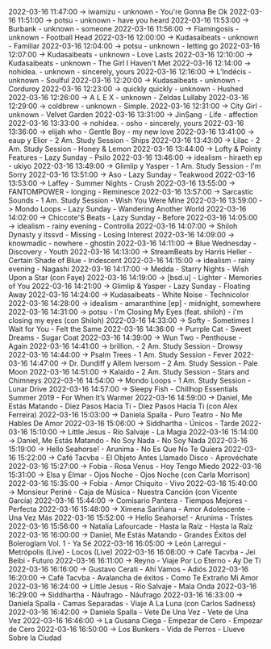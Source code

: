 2022-03-16 11:47:00 -> iwamizu - unknown - You're Gonna Be Ok
2022-03-16 11:51:00 -> potsu - unknown - have you heard
2022-03-16 11:53:00 -> Burbank - unknown - someone
2022-03-16 11:56:00 -> Flamingosis - unknown - Football Head
2022-03-16 12:00:00 -> Kudasaibeats - unknown - Familiar
2022-03-16 12:04:00 -> potsu - unknown - letting go
2022-03-16 12:07:00 -> Kudasaibeats - unknown - Love Lasts
2022-03-16 12:10:00 -> Kudasaibeats - unknown - The Girl I Haven't Met
2022-03-16 12:14:00 -> nohidea. - unknown - sincerely, yours
2022-03-16 12:16:00 -> L’Indécis - unknown - Soulful
2022-03-16 12:20:00 -> Kudasaibeats - unknown - Corduroy
2022-03-16 12:23:00 -> quickly quickly - unknown - Hushed
2022-03-16 12:26:00 -> A L E X - unknown - Zeldas Lullaby
2022-03-16 12:29:00 -> coldbrew - unknown - Simple.
2022-03-16 12:31:00 -> City Girl - unknown - Velvet Garden
2022-03-16 13:31:00 -> JinSang - Life - affection
2022-03-16 13:33:00 -> nohidea. - osho - sincerely, yours
2022-03-16 13:36:00 -> elijah who - Gentle Boy - my new love
2022-03-16 13:41:00 -> eaup y Elior - 2 Am. Study Session - Ships
2022-03-16 13:43:00 -> Lilac - 2 Am. Study Session - Honey & Lemon
2022-03-16 13:44:00 -> Lofty & Pointy Features - Lazy Sunday - Psilo
2022-03-16 13:46:00 -> idealism - hiraeth ep - ukiyo
2022-03-16 13:49:00 -> Glimlip y Yasper - 1 Am. Study Session - I'm Sorry
2022-03-16 13:51:00 -> Aso - Lazy Sunday - Teakwood
2022-03-16 13:53:00 -> Laffey - Summer Nights - Crush
2022-03-16 13:55:00 -> FANTOMPOWER - longing - Reminesce
2022-03-16 13:57:00 -> Sarcastic Sounds - 1 Am. Study Session - Wish You Were Mine
2022-03-16 13:59:00 -> Mondo Loops - Lazy Sunday - Wandering Another World
2022-03-16 14:02:00 -> Chiccote'S Beats - Lazy Sunday - Before
2022-03-16 14:05:00 -> idealism - rainy evening - Controlla
2022-03-16 14:07:00 -> Shiloh Dynasty y itssvd - Missing - Losing Interest
2022-03-16 14:09:00 -> knowmadic - nowhere - ghostin
2022-03-16 14:11:00 -> Blue Wednesday - Discovery - Youth
2022-03-16 14:13:00 -> StreamBeats by Harris Heller - Certain Shade of Blue - Iridescent
2022-03-16 14:15:00 -> idealism - rainy evening - Nagashi
2022-03-16 14:17:00 -> Medda - Starry Nights - Wish Upon a Star (con Faye)
2022-03-16 14:19:00 -> [bsd.u] - Lighter - Memories of You
2022-03-16 14:21:00 -> Glimlip & Yasper - Lazy Sunday - Floating Away
2022-03-16 14:24:00 -> Kudasaibeats - White Noise - Technicolor
2022-03-16 14:28:00 -> idealism - amaranthine [ep] - midnight, somewhere
2022-03-16 14:31:00 -> potsu - I'm Closing My Eyes (feat. shiloh) - i'm closing my eyes (con Shiloh)
2022-03-16 14:33:00 -> Softy - Sometimes I Wait for You - Felt the Same
2022-03-16 14:36:00 -> Purrple Cat - Sweet Dreams - Sugar Coat
2022-03-16 14:39:00 -> Wun Two - Penthouse - Again
2022-03-16 14:41:00 -> brillion. - 2 Am. Study Session - Drowsy
2022-03-16 14:44:00 -> Psalm Trees - 1 Am. Study Session - Fever
2022-03-16 14:47:00 -> Dr. Dundiff y Allem Iversom - 2 Am. Study Session - Pale Moon
2022-03-16 14:51:00 -> Kalaido - 2 Am. Study Session - Stars and Chimneys
2022-03-16 14:54:00 -> Mondo Loops - 1 Am. Study Session - Lunar Drive
2022-03-16 14:57:00 -> Sleepy Fish - Chillhop Essentials Summer 2019 - For When It’s Warmer
2022-03-16 14:59:00 -> Daniel, Me Estás Matando - Diez Pasos Hacia Ti - Diez Pasos Hacia Ti (con Alex Ferreira)
2022-03-16 15:03:00 -> Daniela Spalla - Puro Teatro - No Me Hables De Amor
2022-03-16 15:06:00 -> Siddhartha - Únicos - Tarde
2022-03-16 15:10:00 -> Little Jesus - Río Salvaje - La Magia
2022-03-16 15:14:00 -> Daniel, Me Estás Matando - No Soy Nada - No Soy Nada
2022-03-16 15:19:00 -> Hello Seahorse! - Arunima - No Es Que No Te Quiera
2022-03-16 15:22:00 -> Café Tacvba - El Objeto Antes Llamado Disco - Aprovéchate
2022-03-16 15:27:00 -> Fobia - Rosa Venus - Hoy Tengo Miedo
2022-03-16 15:31:00 -> Elsa y Elmar - Ojos Noche - Ojos Noche (con Carla Morrison)
2022-03-16 15:35:00 -> Fobia - Amor Chiquito - Vivo
2022-03-16 15:40:00 -> Monsieur Periné - Caja de Música - Nuestra Canción (con Vicente García)
2022-03-16 15:44:00 -> Comisario Pantera - Tiempos Mejores - Perfecta
2022-03-16 15:48:00 -> Ximena Sariñana - Amor Adolescente - Una Vez Más
2022-03-16 15:52:00 -> Hello Seahorse! - Arunima - Tristes
2022-03-16 15:56:00 -> Natalia Lafourcade - Hasta la Raíz - Hasta la Raíz
2022-03-16 16:00:00 -> Daniel, Me Estás Matando - Grandes Éxitos del Boleroglam Vol. 1 - Ya Sé
2022-03-16 16:05:00 -> León Larregui - Metrópolis (Live) - Locos (Live)
2022-03-16 16:08:00 -> Café Tacvba - Jei Beibi - Futuro
2022-03-16 16:11:00 -> Reyno - Viaje Por Lo Eterno - Ay De Ti
2022-03-16 16:16:00 -> Gustavo Cerati - Ahí Vamos - Adiós
2022-03-16 16:20:00 -> Café Tacvba - Avalancha de éxitos - Como Te Extraño Mi Amor
2022-03-16 16:24:00 -> Little Jesus - Río Salvaje - Mala Onda
2022-03-16 16:29:00 -> Siddhartha - Náufrago - Náufrago
2022-03-16 16:33:00 -> Daniela Spalla - Camas Separadas - Viaje A La Luna (con Carlos Sadness)
2022-03-16 16:42:00 -> Daniela Spalla - Vete De Una Vez - Vete de Una Vez
2022-03-16 16:46:00 -> La Gusana Ciega - Empezar de Cero - Empezar de Cero
2022-03-16 16:50:00 -> Los Bunkers - Vida de Perros - Llueve Sobre la Ciudad
